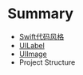# Summary

* [Swift代码风格](swiftdai_ma_feng_ge.md)
* [UILabel](uilabel.md)
* [UIImage](uiimage.md)
* Project Structure

